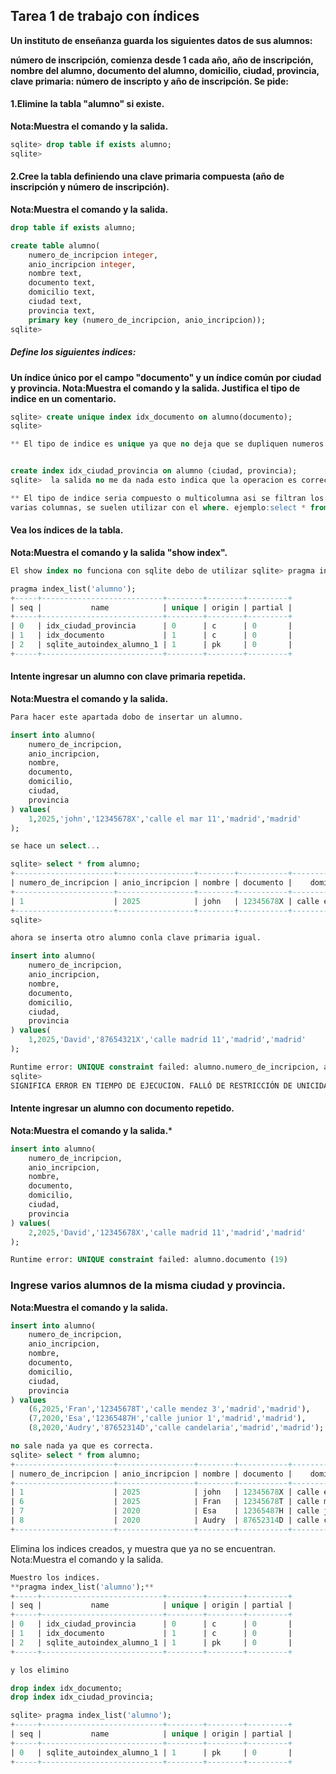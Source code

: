 ## Tarea 1 de trabajo con índices

**Un instituto de enseñanza guarda los siguientes datos de sus alumnos:**

**número de inscripción, comienza desde 1 cada año,
año de inscripción,
nombre del alumno,
documento del alumno,
domicilio,
ciudad,
provincia,
clave primaria: número de inscripto y año de inscripción.
Se pide:**



#### 1.Elimine la tabla "alumno" si existe.
**Nota:Muestra el comando y la salida.**

```sql
sqlite> drop table if exists alumno;
sqlite> 
```

#### 2.Cree la tabla definiendo una clave primaria compuesta (año de inscripción y número de inscripción).
**Nota:Muestra el comando y la salida.**

```sql
drop table if exists alumno;

create table alumno(
    numero_de_incripcion integer,
    anio_incripcion integer,
    nombre text,
    documento text,
    domicilio text,
    ciudad text,
    provincia text,
    primary key (numero_de_incripcion, anio_incripcion));
sqlite> 

```

##### Define los siguientes indices:
**Un índice único por el campo "documento" y un índice común por ciudad y provincia.
Nota:Muestra el comando y la salida. Justifica el tipo de indice en un comentario.**

```sql
sqlite> create unique index idx_documento on alumno(documento);
sqlite> 

** El tipo de indice es unique ya que no deja que se dupliquen numeros en la columna y son unicos


create index idx_ciudad_provincia on alumno (ciudad, provincia);
sqlite>  la salida no me da nada esto indica que la operacion es correcta.

** El tipo de indice seria compuesto o multicolumna asi se filtran los datos utilizando 
varias columnas, se suelen utilizar con el where. ejemplo:select * from alumno where ciudad = 'valor1' and provincia = 'valor2';

```

#### Vea los índices de la tabla.
**Nota:Muestra el comando y la salida "show index".**

```sql
El show index no funciona con sqlite debo de utilizar sqlite> pragma index_list('alumno');

pragma index_list('alumno');
+-----+---------------------------+--------+--------+---------+
| seq |           name            | unique | origin | partial |
+-----+---------------------------+--------+--------+---------+
| 0   | idx_ciudad_provincia      | 0      | c      | 0       |
| 1   | idx_documento             | 1      | c      | 0       |
| 2   | sqlite_autoindex_alumno_1 | 1      | pk     | 0       |
+-----+---------------------------+--------+--------+---------+

```

#### Intente ingresar un alumno con clave primaria repetida.
**Nota:Muestra el comando y la salida.**

```sql
Para hacer este apartada dobo de insertar un alumno.

insert into alumno(
    numero_de_incripcion,
    anio_incripcion,
    nombre,
    documento,
    domicilio,
    ciudad,
    provincia
) values(
    1,2025,'john','12345678X','calle el mar 11','madrid','madrid'
);

se hace un select...

sqlite> select * from alumno;
+----------------------+-----------------+--------+-----------+-----------------+--------+-----------+
| numero_de_incripcion | anio_incripcion | nombre | documento |    domicilio    | ciudad | provincia |
+----------------------+-----------------+--------+-----------+-----------------+--------+-----------+
| 1                    | 2025            | john   | 12345678X | calle el mar 11 | madrid | madrid    |
+----------------------+-----------------+--------+-----------+-----------------+--------+-----------+
sqlite> 

ahora se inserta otro alumno conla clave primaria igual.

insert into alumno(
    numero_de_incripcion,
    anio_incripcion,
    nombre,
    documento,
    domicilio,
    ciudad,
    provincia
) values(
    1,2025,'David','87654321X','calle madrid 11','madrid','madrid'
);

Runtime error: UNIQUE constraint failed: alumno.numero_de_incripcion, alumno.anio_incripcion (19)
sqlite> 
SIGNIFICA ERROR EN TIEMPO DE EJECUCION. FALLÓ DE RESTRICCIÓN DE UNICIDAD. O REGLA QUE NO PERMITE DUPLICADOS.

```


#### Intente ingresar un alumno con documento repetido.
**Nota:Muestra el comando y la salida.***

```SQL
insert into alumno(
    numero_de_incripcion,
    anio_incripcion,
    nombre,
    documento,
    domicilio,
    ciudad,
    provincia
) values(
    2,2025,'David','12345678X','calle madrid 11','madrid','madrid'
);

Runtime error: UNIQUE constraint failed: alumno.documento (19)


```

### Ingrese varios alumnos de la misma ciudad y provincia.
**Nota:Muestra el comando y la salida.**

```sql
insert into alumno(
    numero_de_incripcion,
    anio_incripcion,
    nombre,
    documento,
    domicilio,
    ciudad,
    provincia
) values
    (6,2025,'Fran','12345678T','calle mendez 3','madrid','madrid'),
    (7,2020,'Esa','12365487H','calle junior 1','madrid','madrid'),
    (8,2020,'Audry','87652314D','calle candelaria','madrid','madrid');

no sale nada ya que es correcta.
sqlite> select * from alumno;
+----------------------+-----------------+--------+-----------+------------------+--------+-----------+
| numero_de_incripcion | anio_incripcion | nombre | documento |    domicilio     | ciudad | provincia |
+----------------------+-----------------+--------+-----------+------------------+--------+-----------+
| 1                    | 2025            | john   | 12345678X | calle el mar 11  | madrid | madrid    |
| 6                    | 2025            | Fran   | 12345678T | calle mendez 3   | madrid | madrid    |
| 7                    | 2020            | Esa    | 12365487H | calle junior 1   | madrid | madrid    |
| 8                    | 2020            | Audry  | 87652314D | calle candelaria | madrid | madrid    |
+----------------------+-----------------+--------+-----------+------------------+--------+-----------+

```

Elimina los indices creados, y muestra que ya no se encuentran.
Nota:Muestra el comando y la salida.

```sql
Muestro los indices. 
**pragma index_list('alumno');**
+-----+---------------------------+--------+--------+---------+
| seq |           name            | unique | origin | partial |
+-----+---------------------------+--------+--------+---------+
| 0   | idx_ciudad_provincia      | 0      | c      | 0       |
| 1   | idx_documento             | 1      | c      | 0       |
| 2   | sqlite_autoindex_alumno_1 | 1      | pk     | 0       |
+-----+---------------------------+--------+--------+---------+

y los elimino 

drop index idx_documento;
drop index idx_ciudad_provincia;

sqlite> pragma index_list('alumno'); 
+-----+---------------------------+--------+--------+---------+
| seq |           name            | unique | origin | partial |
+-----+---------------------------+--------+--------+---------+
| 0   | sqlite_autoindex_alumno_1 | 1      | pk     | 0       |
+-----+---------------------------+--------+--------+---------+


```